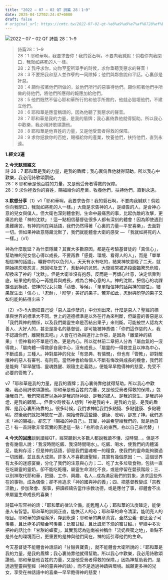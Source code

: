 ```yaml
---
title: "2022 – 07 – 02 QT 詩篇 28：1~9"
date: 2025-04-12T02:24:47+0800
draft: false
# original_url: https://cmtc.tw/2022-07-02-qt-%e8%a9%a9%e7%af%8728%ef%bc%9a19
---
```


![2022 – 07 – 02 QT 詩篇 28：1\~9](/images/qt.jpg  "2022 – 07 – 02 QT 詩篇 28：1\~9")

> 詩篇28：1\~9  
> 28：1 耶和華啊，我要求告你！我的磐石啊，不要向我緘默！倘若你向我閉口，我就如將死的人一樣。  
> 28：2 我呼求你，向你至聖所舉手的時候，求你垂聽我懇求的聲音！  
> 28：3 不要把我和惡人並作孽的一同除掉；他們與鄰舍說和平話，心裏卻是奸惡。  
> 28：4 願你按著他們所做的，並他們所行的惡事待他們。願你照著他們手所做的待他們，將他們所應得的報應加給他們。  
> 28：5 他們既然不留心耶和華所行的和他手所做的，他就必毀壞他們，不建立他們。  
> 28：6 耶和華是應當稱頌的，因為他聽了我懇求的聲音。  
> 28：7 耶和華是我的力量，是我的盾牌；我心裏倚靠他就得幫助。所以我心中歡樂，我必用詩歌頌讚他。  
> 28：8 耶和華是他百姓的力量，又是他受膏者得救的保障。  
> 28：9 求你拯救你的百姓，賜福給你的產業，牧養他們，扶持他們，直到永遠。

**1.經文3遍**

**2.今天默想經文**  
詩 28：7 耶和華是我的力量，是我的盾牌；我心裏倚靠他就得幫助。所以我心中歡樂，我必用詩歌頌讚他。  
28：8 耶和華是他百姓的力量，又是他受膏者得救的保障。  
28：9 求你拯救你的百姓，賜福給你的產業，牧養他們，扶持他們，直到永遠。

**3.默想分享**（1）v1「耶和華啊，我要求告你！我的磐石啊，不要向我緘默！倘若你向我閉口，我就如將死的人一樣。」大衛是求告神的人，是禱告的人，是合神心意的兒女與僕人。但大衛也深刻體會到，生命中最痛苦的事，比起仇敵的攻擊，更痛苦的是「神的沈默」！這一點相信基督徒很多人都有深刻的體會！因為即使遇到患難痛苦，有神的同在與話語，我們仍然得著「心裏的力量—平安喜樂」，去面對一切。但如果神故意隱藏沈默了，我們就能體會大衛的感受 — 「我就如將死的人一樣。」（v1）

神為什麼耽延？為什麼隱藏？其實大多數原因，都是在考驗基督徒的「真信心」，幫助神的兒女信心得以成長，不要再靠「感覺、環境、看得人的人」，而是「單單相信神的話語」。曠野中的以色列人，天天有水有吃的，結果神故意晚了二天，就開始抱怨發怨言，想回埃及去了，惹動神的忿怒。大衛經常被追殺面臨驚恐危險，卻換來了神的「沈默」，但是大衛並沒有抱怨，反而是一再傾心吐意，決定信靠到底，結果他的信心一再提昇與成長，成為合神心意的人。神的沈默，把信心的功課擴張到極致，使神的兒女只能「禱告、等候」、「單單相信神的話與神的屬性」，結果就生出「信心」、「忍耐」、「盼望」美好的果子。若非如此，忍耐與盼望的果子又如何能夠結得出來？

（2）v3\~5大衛把自己從「惡人並作孽的」中分別出來，什麼是惡人？聖經的標準與世界的標準大不同。世上的道德標準是以外在行為來判斷，但屬靈的善惡是以「我們與神的關係，以及我們屬靈生命是否結出果子」來判斷。可能被世人認為大善人、大好人的，甚至是掛名的基督徒，卻可能被神責備：「你們這作惡的人，我不認識你們，離開我去吧。」人會在行為與道行上作惡，是因為「離棄神的結果」！但神看的不單是行為，更是內心。所以從林前二章把人分為「屬血氣的—沒得救」、「屬肉體—得救卻自我中心，沒有成長」、「屬靈的—得救並且以神為中心，不斷成長」三種人。神對屬神的兒女「有恩典、有憐憫」，但也有「管教」，卻對敵擋神的惡人有審判、有刑罰。當然神會給每個人不斷有悔改與成長的機會，我們若是能夠「早早醒悟、靈魂甦醒、跟隨主走義路」，便能早早飽得神的慈愛，免受不必要的管教了。

v7「耶和華是我的力量，是我的盾牌；我心裏倚靠他就得幫助。所以我心中歡樂，我必用詩歌頌讚他。耶和華是他百姓的力量，又是他受膏者得救的保障。」包括我自己，我們常經歷以為神是我的財神爺、是我的媒人、是我的醫生、是我的神燈、是我的顧問…，但很少時候有人想到「神是我的主、是我的力量、是我的盾牌、是我心裏所倚靠的」。很多時候，我們求神給我們多點錢、多點健康、多點聰明，然後我們就把神放在一邊，開始倚靠這些錢、健康、聰明，卻忘了神。我們追求「神的賜福」，卻忘了「賜福的神自己」。其實，神最希望給我們的，就是祂自己！有一首詩歌非常寫實的表達這一點：「祢所收去的東西，祢以自己來代替」！

**4.今天的回應**談到讀經QT，經常聽到大多數人都說我讀不懂、沒時間…，但是不會有幾個人說：「我沒時間吃飯、我沒時間喝水」。吃飯、喝水，使我們的肉體滿足，能夠存活；但是神的話語，卻是我們靈魂唯一的糧食，使我們的靈命能夠勝過一切困難，並且長大成熟。許多人不喜歡讀聖經，其實有幾個原因：一、這個世界有太多的迷惑宴樂，分化了我們的注意與心力；二、吃了太多垃圾食物，包括一直在吃屬靈的靈奶，卻不能吃乾糧，屬靈生命消化不良，或是停留在嬰孩階段；三、以別神取代耶和華，把錢、工作、興趣、名人…成為滿足我們的對象，追求這些外在的事物，成為偶像；卻不肯追求「神的國與神的義」；四、把基督教變成「宗教活動」，參加聚會、服事，把讀經禱告當作宗教功德，或是應付了事，卻體會不出來屬靈生命成長的喜樂！

詩篇中形容神的話：「耶和華的律法全備，能甦醒人心；耶和華的法度確定，能使愚人有智慧。耶和華的訓詞正直，能快活人的心；耶和華的命令清潔，能明亮人的眼目。耶和華的道理潔淨，存到永遠；耶和華的典章真實，全然公義─都比金子可羨慕，且比極多的精金可羨慕；比蜜甘甜，且比蜂房下滴的蜜甘甜。」聖經中多次把神的話比作「甘甜的蜂蜜」，其實我認為迦南被神稱作「流奶與蜜之地」，重點不是外在的環境而已，更重要的是神與他們同在，神的話引導他們的生命。

今天基督徒不能體會神話語的「甘甜與寶貴」，就不能體會大衛所說的：「耶和華是我的力量，是我的盾牌；我心裏倚靠他就得幫助。所以我心中歡樂，我必用詩歌頌讚他。耶和華是他百姓的力量，又是他受膏者得救的保障。」因為神幫助我們，是透過聖靈與聖經（神的靈與神的話），而不是透過神蹟與環境。誠願更多神的兒女，享受在神話語中的喜樂—早早飽得神的慈愛！